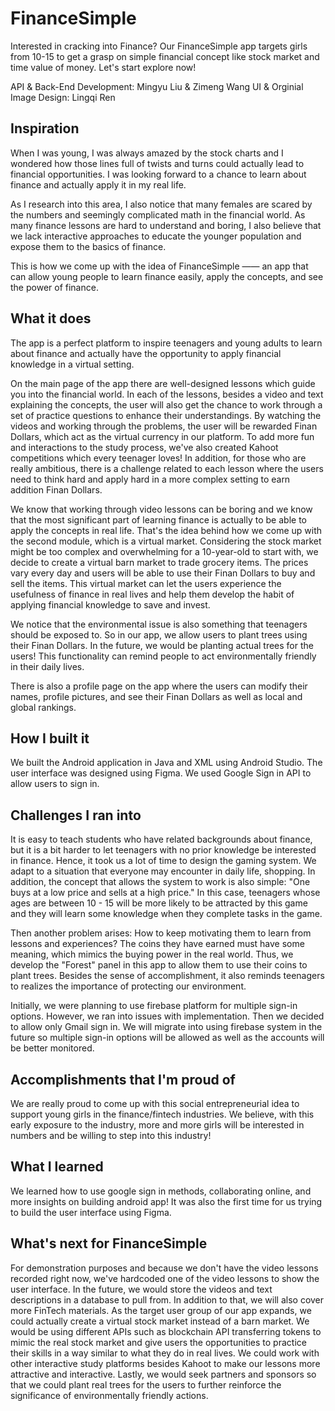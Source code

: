 # FinanceSimple

Interested in cracking into Finance? Our FinanceSimple app targets girls from 10-15 to get a grasp on simple financial concept like stock market and time value of money. Let's start explore now!

API & Back-End Development: Mingyu Liu & Zimeng Wang
UI & Orginial Image Design: Lingqi Ren

## Inspiration
When I was young, I was always amazed by the stock charts and I wondered how those lines full of twists and turns could actually lead to financial opportunities. I was looking forward to a chance to learn about finance and actually apply it in my real life. 

As I research into this area, I also notice that many females are scared by the numbers and seemingly complicated math in the financial world. As many finance lessons are hard to understand and boring, I also believe that we lack interactive approaches to educate the younger population and expose them to the basics of finance. 

This is how we come up with the idea of FinanceSimple —— an app that can allow young people to learn finance easily, apply the concepts, and see the power of finance.

## What it does
The app is a perfect platform to inspire teenagers and young adults to learn about finance and actually have the opportunity to apply financial knowledge in a virtual setting. 

On the main page of the app there are well-designed lessons which guide you into the financial world. In each of the lessons, besides a video and text explaining the concepts, the user will also get the chance to work through a set of practice questions to enhance their understandings. By watching the videos and working through the problems, the user will be rewarded Finan Dollars, which act as the virtual currency in our platform. To add more fun and interactions to the study process, we've also created Kahoot competitions which every teenager loves! In addition, for those who are really ambitious, there is a challenge related to each lesson where the users need to think hard and apply hard in a more complex setting to earn addition Finan Dollars. 

We know that working through video lessons can be boring and we know that the most significant part of learning finance is actually to be able to apply the concepts in real life. That's the idea behind how we come up with the second module, which is a virtual market. Considering the stock market might be too complex and overwhelming for a 10-year-old to start with, we decide to create a virtual barn market to trade grocery items. The prices vary every day and users will be able to use their Finan Dollars to buy and sell the items. This virtual market can let the users experience the usefulness of finance in real lives and help them develop the habit of applying financial knowledge to save and invest. 

We notice that the environmental issue is also something that teenagers should be exposed to. So in our app, we allow users to plant trees using their Finan Dollars. In the future, we would be planting actual trees for the users! This functionality can remind people to act environmentally friendly in their daily lives.

There is also a profile page on the app where the users can modify their names, profile pictures, and see their Finan Dollars as well as local and global rankings. 

## How I built it
We built the Android application in Java and XML using Android Studio. The user interface was designed using Figma. We used Google Sign in API to allow users to sign in. 

## Challenges I ran into
It is easy to teach students who have related backgrounds about finance, but it is a bit harder to let teenagers with no prior knowledge be interested in finance. Hence, it took us a lot of time to design the gaming system. We adapt to a situation that everyone may encounter in daily life, shopping. In addition, the concept that allows the system to work is also simple: "One buys at a low price and sells at a high price." In this case, teenagers whose ages are between 10 - 15 will be more likely to be attracted by this game and they will learn some knowledge when they complete tasks in the game. 

Then another problem arises: How to keep motivating them to learn from lessons and experiences? The coins they have earned must have some meaning, which mimics the buying power in the real world. Thus, we develop the "Forest" panel in this app to allow them to use their coins to plant trees. Besides the sense of accomplishment, it also reminds teenagers to realizes the importance of protecting our environment.

Initially, we were planning to use firebase platform for multiple sign-in options. However, we ran into issues with implementation. Then we decided to allow only Gmail sign in. We will migrate into using firebase system in the future so multiple sign-in options will be allowed as well as the accounts will be better monitored. 

## Accomplishments that I'm proud of
We are really proud to come up with this social entrepreneurial idea to support young girls in the finance/fintech industries. We believe, with this early exposure to the industry, more and more girls will be interested in numbers and be willing to step into this industry! 

## What I learned
We learned how to use google sign in methods, collaborating online, and more insights on building android app! It was also the first time for us trying to build the user interface using Figma. 

## What's next for FinanceSimple
For demonstration purposes and because we don't have the video lessons recorded right now, we've hardcoded one of the video lessons to show the user interface. In the future, we would store the videos and text descriptions in a database to pull from. In addition to that, we will also cover more FinTech materials. As the target user group of our app expands, we could actually create a virtual stock market instead of a barn market. We would be using different APIs such as blockchain API transferring tokens to mimic the real stock market and give users the opportunities to practice their skills in a way similar to what they do in real lives. We could work with other interactive study platforms besides Kahoot to make our lessons more attractive and interactive. Lastly, we would seek partners and sponsors so that we could plant real trees for the users to further reinforce the significance of environmentally friendly actions. 

